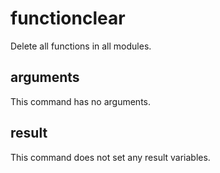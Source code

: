 # functionclear

Delete all functions in all modules.

## arguments

This command has no arguments.

## result

This command does not set any result variables.
